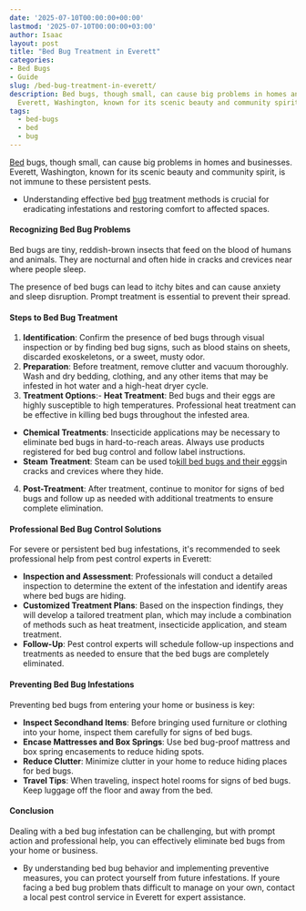 ```yaml
---
date: '2025-07-10T00:00:00+00:00'
lastmod: '2025-07-10T00:00:00+03:00'
author: Isaac
layout: post
title: "Bed Bug Treatment in Everett"
categories:
- Bed Bugs
- Guide
slug: /bed-bug-treatment-in-everett/
description: Bed bugs, though small, can cause big problems in homes and businesses.
  Everett, Washington, known for its scenic beauty and community spirit, is not immun...
tags: 
  - bed-bugs
  - bed
  - bug
---
```

[Bed](/posts/bed-bug-bites-vs-mosquito-bites/) bugs, though small, can cause big problems in homes and businesses. Everett, Washington, known for its scenic beauty and community spirit, is not immune to these persistent pests.
- Understanding effective bed [bug](/posts/bed-bug-bites-vs-other-bites/) treatment methods is crucial for eradicating infestations and restoring comfort to affected spaces.
#### Recognizing Bed Bug Problems
Bed bugs are tiny, reddish-brown insects that feed on the blood of humans and animals. They are nocturnal and often hide in cracks and crevices near where people sleep.

The presence of bed bugs can lead to itchy bites and can cause anxiety and sleep disruption. Prompt treatment is essential to prevent their spread.
#### Steps to Bed Bug Treatment
1. **Identification**: Confirm the presence of bed bugs through visual inspection or by finding bed bug signs, such as blood stains on sheets, discarded exoskeletons, or a sweet, musty odor.
2. **Preparation**: Before treatment, remove clutter and vacuum thoroughly. Wash and dry bedding, clothing, and any other items that may be infested in hot water and a high-heat dryer cycle.
3. **Treatment Options**:- **Heat Treatment**: Bed bugs and their eggs are highly susceptible to high temperatures. Professional heat treatment can be effective in killing bed bugs throughout the infested area.
- **Chemical Treatments**: Insecticide applications may be necessary to eliminate bed bugs in hard-to-reach areas. Always use products registered for bed bug control and follow label instructions.
- **Steam Treatment**: Steam can be used to[kill bed bugs and their eggs](https://pestpolicy.com/best-bed-bug-steamer/)in cracks and crevices where they hide.
4. **Post-Treatment**: After treatment, continue to monitor for signs of bed bugs and follow up as needed with additional treatments to ensure complete elimination.
#### Professional Bed Bug Control Solutions
For severe or persistent bed bug infestations, it's recommended to seek professional help from pest control experts in Everett:
- **Inspection and Assessment**: Professionals will conduct a detailed inspection to determine the extent of the infestation and identify areas where bed bugs are hiding.
- **Customized Treatment Plans**: Based on the inspection findings, they will develop a tailored treatment plan, which may include a combination of methods such as heat treatment, insecticide application, and steam treatment.
- **Follow-Up**: Pest control experts will schedule follow-up inspections and treatments as needed to ensure that the bed bugs are completely eliminated.
#### Preventing Bed Bug Infestations
Preventing bed bugs from entering your home or business is key:
- **Inspect Secondhand Items**: Before bringing used furniture or clothing into your home, inspect them carefully for signs of bed bugs.
- **Encase Mattresses and Box Springs**: Use bed bug-proof mattress and box spring encasements to reduce hiding spots.
- **Reduce Clutter**: Minimize clutter in your home to reduce hiding places for bed bugs.
- **Travel Tips**: When traveling, inspect hotel rooms for signs of bed bugs. Keep luggage off the floor and away from the bed.
#### Conclusion
Dealing with a bed bug infestation can be challenging, but with prompt action and professional help, you can effectively eliminate bed bugs from your home or business.
- By understanding bed bug behavior and implementing preventive measures, you can protect yourself from future infestations.
If youre facing a bed bug problem thats difficult to manage on your own, contact a local pest control service in Everett for expert assistance.
